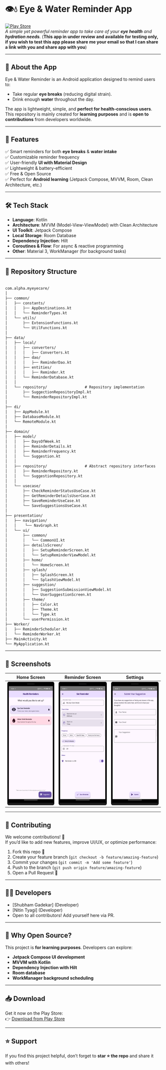 # 👁️💧 Eye & Water Reminder App

[![Play Store](https://img.shields.io/badge/Download-PlayStore-green?logo=googleplay)](https://play.google.com/store/apps/details?id=com.alpha.myeyecare)  
_A simple yet powerful reminder app to take care of your **eye health** and **hydration needs**._
(**This app in under review and available for testing only, if you wish to test this app please share me your email so that I can share a link with you and share app with you**)

---

## 📱 About the App
Eye & Water Reminder is an Android application designed to remind users to:
- Take regular **eye breaks** (reducing digital strain).
- Drink enough **water** throughout the day.

The app is lightweight, simple, and **perfect for health-conscious users**.  
This repository is mainly created for **learning purposes** and is **open to contributions** from developers worldwide.

---

## 🚀 Features
✅ Smart reminders for both **eye breaks** & **water intake**  
✅ Customizable reminder frequency  
✅ User-friendly **UI with Material Design**  
✅ Lightweight & battery-efficient  
✅ Free & Open Source  
✅ Perfect for **Android learning** (Jetpack Compose, MVVM, Room, Clean Architecture, etc.)

---

## 🛠 Tech Stack
- **Language**: Kotlin
- **Architecture**: MVVM (Model-View-ViewModel) with Clean Architecture 
- **UI Toolkit**: Jetpack Compose
- **Local Storage**: Room Database
- **Dependency Injection**: Hilt
- **Coroutines & Flow**: For async & reactive programming
- **Other**: Material 3, WorkManager (for background tasks)

---

## 📂 Repository Structure

```plaintext

com.alpha.myeyecare/ 
│ 
├── common/                          
│   ├── constants/ 
│   │   ├── AppDestinations.kt
│   │   └── ReminderTypes.kt 
│   └── utils/ 
│       ├── ExtensionFunctions.kt            
│       └── UtilFunctions.kt         
│ 
├── data/                            
│   ├── local/                       
│   │   ├── converters/ 
│   │   │   ├── Converters.kt 
│   │   ├── dao/ 
│   │   │   ├── ReminderDao.kt  
│   │   ├── entities/ 
│   │   │   ├── Reminder.kt  
│   │   └── ReminderDatabase.kt 
│   │ 
│   └── repository/                 # Repository implementation
│       ├── SuggectionRepositoryImpl.kt  
│       └── ReminderRepositoryImpl.kt  
│  
├── di/                             
│   ├── AppModule.kt 
│   ├── DatabaseModule.kt
│   └── RemoteModule.kt 
│
├── domain/                         
│   ├── model/ 
│   │   ├── DaysOfWeek.kt 
│   │   ├── ReminderDetails.kt 
│   │   ├── ReminderFrequency.kt 
│   │   └── Suggestion.kt 
│   │ 
│   ├── repository/                 # Abstract repository interfaces 
│   │   ├── ReminderRepository.kt 
│   │   └── SuggestionRepository.kt 
│   │ 
│   └── usecase/                   
│       ├── CheckReminderStatusUseCase.kt 
│       ├── GetReminderDetailsUserCase.kt 
│       ├── SaveReminderUseCase.kt  
│       └── SaveSuggestionsUseCase.kt 
│ 
├── presentation/                  
│   ├── navigation/ 
│   │    └── NavGraph.kt  
│   └── ui/                   
│       ├── common/ 
│       │   └── CommonUI.kt
│       ├── detailsScreen/ 
│       │   ├── SetupReminderScreen.kt
│       │   └── SetupReminderViewModel.kt
│       ├── home/ 
│       │   └── HomeScreen.kt 
│       ├── splash/ 
│       │   ├── SplashScreen.kt
│       │   └── SplashViewModel.kt 
│       ├── suggestion/ 
│       │   ├── SuggestionSubmissionViewModel.kt 
│       │   └── UserSuggestionScreen.kt
│       ├── theme/ 
│       │   ├── Color.kt 
│       │   ├── Theme.kt 
│       │   └── Type.kt 
│       └── userPermission.kt  
├── Worker/                  
│   ├── ReminderScheduler.kt
│   └── ReminderWorker.kt 
├── MainActivity.kt                   
└── MyApplication.kt                 

```

---

## 📸 Screenshots
| Home Screen                                           | Reminder Screen                                               | Settings                                                     |
|-------------------------------------------------------|---------------------------------------------------------------|--------------------------------------------------------------|
| <img src="screenshots/Home-Screen.png" height="400"/> | <img src="screenshots/Set-Reminder-Screen.png" height="400"/> | <img src="screenshots/Suggestions-Screen.png" height="400"/> |

---

## 🤝 Contributing
We welcome contributions! 🚀  
If you’d like to add new features, improve UI/UX, or optimize performance:
1. Fork this repo 🍴
2. Create your feature branch (`git checkout -b feature/amazing-feature`)
3. Commit your changes (`git commit -m 'Add some feature'`)
4. Push to the branch (`git push origin feature/amazing-feature`)
5. Open a Pull Request 🎉

---

## 👨‍💻 Developers
- [Shubham Gadekar] (Developer)
- [Nitin Tyagi] (Developer)
- Open to all contributors! Add yourself here via PR.

---

## 🎯 Why Open Source?
This project is **for learning purposes**. Developers can explore:
- **Jetpack Compose UI development**
- **MVVM with Kotlin**
- **Dependency Injection with Hilt**
- **Room database**
- **WorkManager background scheduling**

---

## 📥 Download
Get it now on the Play Store:  
👉 [Download from Play Store](https://play.google.com/store/apps/details?id=com.alpha.myeyecare)

---

## ⭐ Support
If you find this project helpful, don’t forget to **star ⭐ the repo** and share it with others!  
